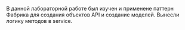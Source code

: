 В данной лабораторной работе был изучен и применене паттерн Фабрика для создания объектов API и создание моделей. Вынесли логику методов в service.
